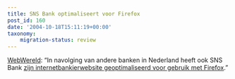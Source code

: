 ```yaml
---
title: SNS Bank optimaliseert voor Firefox
post_id: 160
date: '2004-10-18T15:11:19+00:00'
taxonomy:
    migration-status: review
---
```

[WebWereld](http://www.webwereld.nl/nav/trillian?19779): “In navolging van andere banken in Nederland heeft ook SNS Bank [zijn internetbankierwebsite geoptimaliseerd voor gebruik met Firefox](http://www.snsbank.nl/index.asp?NavigationId=4802).”